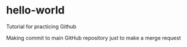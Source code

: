 # hello-world
Tutorial for practicing Github


Making commit to main GitHub repository just to make a merge request
